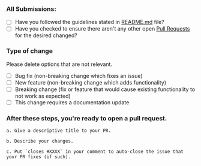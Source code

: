 ### All Submissions:

- [ ] Have you followed the guidelines stated in [README.md](https://github.com/AOSSIE-Org/Resonate-Website/tree/main) file?
- [ ] Have you checked to ensure there aren't any other open [Pull Requests](https://github.com/AOSSIE-Org/Resonate-Website/pulls) for the desired changed?

<!-- You can erase any parts of this template not applicable to your Pull Request. -->

### Type of change

Please delete options that are not relevant.

- [ ] Bug fix (non-breaking change which fixes an issue)
- [ ] New feature (non-breaking change which adds functionality)
- [ ] Breaking change (fix or feature that would cause existing functionality to not work as expected)
- [ ] This change requires a documentation update

### **After** these steps, you're ready to open a pull request.

    a. Give a descriptive title to your PR.

    b. Describe your changes.

    c. Put `closes #XXXX` in your comment to auto-close the issue that your PR fixes (if such).
